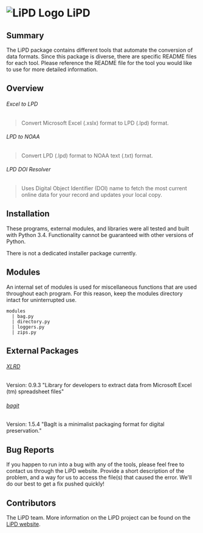 # ![LiPD Logo](https://www.dropbox.com/s/tnt1d10vwx4zlla/lipd_rm_trans.png?raw=1) LiPD

Summary
------

The LiPD package contains different tools that automate the conversion of data formats. Since this package is diverse, there are specific README files for each tool. Please reference the README file for the tool you would like to use for more detailed information.

Overview
------

###### Excel to LPD
>Convert Microsoft Excel (.xslx) format to LPD (.lpd) format.

###### LPD to NOAA
>Convert LPD (.lpd) format to NOAA text (.txt) format.

###### LPD DOI Resolver
>Uses Digital Object Identifier (DOI) name to fetch the most current online data for your record and updates your local copy.


Installation
------
These programs, external modules, and libraries were all tested and built with Python 3.4. Functionality cannot be guaranteed with other versions of Python.

There is not a dedicated installer package currently.

Modules
------
An internal set of modules is used for miscellaneous functions that are used throughout each program. For this reason, keep the modules directory intact for uninterrupted use. 
```
modules
  | bag.py
  | directory.py
  | loggers.py
  | zips.py
```

External Packages
------
###### [XLRD](https://github.com/python-excel/xlrd)
Version:  0.9.3
"Library for developers to extract data from Microsoft Excel (tm) spreadsheet files"

###### [bagit](http://libraryofcongress.github.io/bagit-python/)
Version: 1.5.4
"BagIt is a minimalist packaging format for digital preservation."

Bug Reports
------
If you happen to run into a bug with any of the tools, please feel free to contact us through the LiPD website. Provide a short description of the problem, and a way for us to access the file(s) that caused the error. We'll do our best to get a fix pushed quickly!

Contributors
------
The LiPD team. More information on the LiPD project can be found on the [LiPD website](www.lipd.net).
